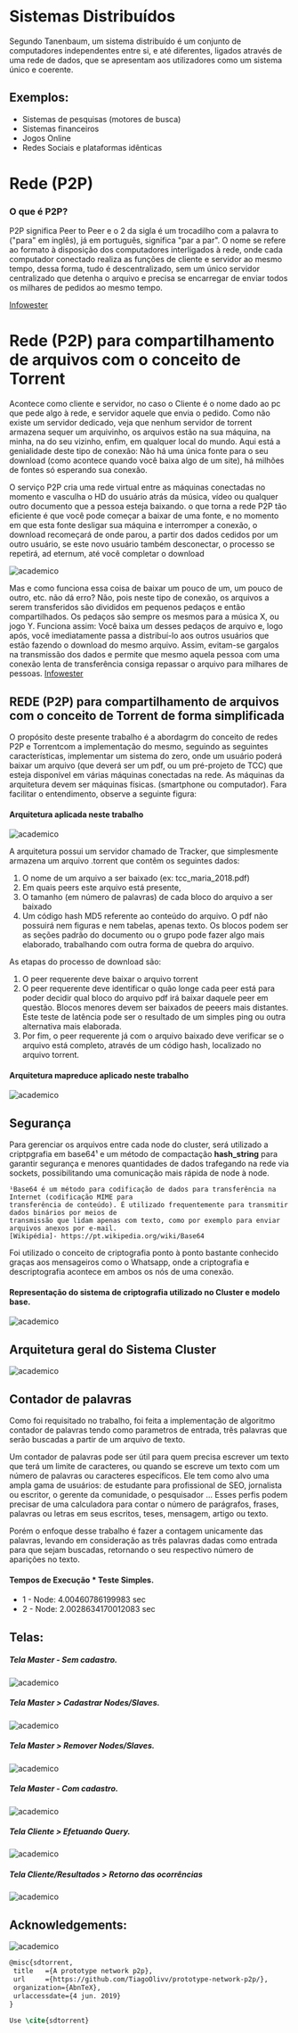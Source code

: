 # Sistemas Distribuídos
Segundo Tanenbaum, um sistema distribuído é um conjunto de computadores independentes entre si, e até diferentes, ligados através de uma rede de dados, que se apresentam aos utilizadores como um sistema único e coerente.
## Exemplos:
- Sistemas de pesquisas (motores de busca)
- Sistemas financeiros
- Jogos Online
- Redes Sociais e plataformas idênticas



# Rede (P2P)
### O que é P2P?
P2P significa Peer to Peer e o 2 da sigla é um trocadilho com a palavra to ("para" em inglês), já em português, significa "par a par".
O nome se refere ao formato à disposição dos computadores interligados à rede, onde cada computador conectado realiza as funções de cliente e servidor ao mesmo tempo, dessa forma, tudo é descentralizado, sem um único servidor centralizado que detenha o arquivo e precisa se encarregar de enviar todos os milhares de pedidos ao mesmo tempo.


[Infowester](https://www.infowester.com/cluster.php)

# Rede (P2P) para compartilhamento de arquivos com o conceito de Torrent 
Acontece como cliente e servidor, no caso o Cliente é o nome dado ao pc que pede algo à rede, e servidor aquele que envia o pedido. Como não existe um servidor dedicado, veja que nenhum servidor de torrent armazena sequer um arquivinho, os arquivos estão na sua máquina, na minha, na do seu vizinho, enfim, em qualquer local do mundo. Aqui está a genialidade deste tipo de conexão: Não há uma única fonte para o seu download (como acontece quando você baixa algo de um site), há milhões de fontes só esperando sua conexão.

O serviço P2P cria uma rede virtual entre as máquinas conectadas no momento e vasculha o HD do usuário atrás da música, vídeo ou qualquer outro documento que a pessoa esteja baixando.
 o que torna a rede P2P tão eficiente é que você pode começar a baixar de uma fonte, e no momento em que esta fonte desligar sua máquina e interromper a conexão, o download recomeçará de onde parou, a partir dos dados cedidos por um outro usuário, se este novo usuário também desconectar, o processo se repetirá, ad eternum, até você completar o download

![academico](img/p2p.jpg)

Mas e como funciona essa coisa de baixar um pouco de um, um pouco de outro, etc. não dá erro? Não, pois neste tipo de conexão, os arquivos a serem transferidos são divididos em pequenos pedaços e então compartilhados. Os pedaços são sempre os mesmos para a música X, ou jogo Y. Funciona assim: Você baixa um desses pedaços de arquivo e, logo após, você imediatamente passa a distribuí-lo aos outros usuários que estão fazendo o download do mesmo arquivo. Assim, evitam-se gargalos na transmissão dos dados e permite que mesmo aquela pessoa com uma conexão lenta de transferência consiga repassar o arquivo para milhares de pessoas. 
[Infowester](https://www.infowester.com/cluster.php)

## REDE (P2P) para compartilhamento de arquivos com o conceito de Torrent  de forma simplificada
O propósito deste presente trabalho é a abordagrm do conceito de redes P2P e Torrentcom a implementação do mesmo, seguindo as seguintes características, implementar um sistema do zero, onde um usuário poderá baixar um arquivo (que deverá ser um pdf, ou um pré-projeto de TCC) que esteja disponível em várias máquinas conectadas na rede. As máquinas da arquitetura devem ser máquinas físicas. (smartphone ou computador). Fara facilitar o entendimento, observe a seguinte figura:  
#### Arquitetura aplicada neste trabalho
![academico](img/figuraprojeto.jpg)


A arquitetura possui um servidor chamado de Tracker, que simplesmente armazena um arquivo .torrent que contêm os seguintes dados:  
1. O nome de um arquivo a ser baixado (ex: tcc_maria_2018.pdf) 
2. Em quais peers este arquivo está presente, 
3. O tamanho (em número de palavras) de cada bloco do arquivo a ser baixado 
4. Um código hash MD5 referente ao conteúdo do arquivo. O pdf não possuirá nem figuras e nem tabelas, apenas texto. Os blocos podem ser as seções padrão do documento ou o grupo pode fazer algo mais elaborado, trabalhando com outra forma de quebra do arquivo.  

As etapas do processo de download são:  
1) O peer requerente deve baixar o arquivo torrent 
2) O peer requerente deve identificar o quão longe cada peer está para poder decidir qual bloco do arquivo pdf irá baixar daquele peer em questão. Blocos menores devem ser baixados de peeers mais distantes. Este teste de latência pode ser o resultado de um simples ping ou outra alternativa mais elaborada.
3) Por fim, o peer requerente já com o arquivo baixado deve verificar se o arquivo está completo, através de um código hash, localizado no arquivo torrent. 

#### Arquitetura mapreduce aplicado neste trabalho
![academico](img/mapreduce.png)
## Segurança
		
Para gerenciar os arquivos entre cada node do cluster, será utilizado a criptpgrafia em base64¹ e um método de compactação **hash_string** para garantir segurança e menores quantidades de dados trafegando na rede via sockets, possibilitando uma comunicação mais rápida de node à node.

	¹Base64 é um método para codificação de dados para transferência na Internet (codificação MIME para 
	transferência de conteúdo). É utilizado frequentemente para transmitir dados binários por meios de
	transmissão que lidam apenas com texto, como por exemplo para enviar arquivos anexos por e-mail.
	[Wikipédia]- https://pt.wikipedia.org/wiki/Base64

Foi utilizado o conceito de criptografia ponto à ponto bastante conhecido graças aos mensageiros como o Whatsapp, onde a criptografia e descriptografia acontece em ambos os nós de uma conexão.
#### Representação do sistema de criptografia utilizado no Cluster e modelo base.
![academico](img/cript.png)

## Arquitetura geral do Sistema Cluster
![academico](img/main.png)

## Contador de palavras
Como foi requisitado no trabalho, foi feita a implementação de algoritmo contador de palavras tendo como parametros de entrada, três palavras que serão buscadas a partir de um arquivo de texto.

Um contador de palavras pode ser útil para quem precisa escrever um texto que terá um limite de caracteres, ou quando se escreve um texto com um número de palavras ou caracteres específicos. Ele tem como alvo uma ampla gama de usuários: de estudante para profissional de SEO, jornalista ou escritor, o gerente da comunidade, o pesquisador ... Esses perfis podem precisar de uma calculadora para contar o número de parágrafos, frases, palavras ou letras em seus escritos, teses, mensagem, artigo ou texto.

Porém o enfoque desse trabalho é fazer a contagem unicamente das palavras, levando em consideração as três palavras dadas como entrada para que sejam buscadas, retornando o seu respectivo número de aparições no texto.


#### Tempos de Execução * Teste Simples.
- 1 - Node: 4.00460786199983 sec
- 2 - Node: 2.0028634170012083 sec

## Telas:
##### Tela Master - Sem cadastro.
![academico](gui/1.png)
##### Tela Master > Cadastrar Nodes/Slaves.
![academico](gui/2.png)
##### Tela Master > Remover Nodes/Slaves.
![academico](gui/3.png)
##### Tela Master - Com cadastro.
![academico](gui/4.png)
##### Tela Cliente > Efetuando Query.
![academico](gui/5.png)
##### Tela Cliente/Resultados > Retorno das ocorrências
![academico](gui/6.png)

## Acknowledgements:
![academico](img/mestres.png)

```LateX
@misc{sdtorrent,
 title   ={A prototype network p2p},
 url     ={https://github.com/TiagoOlivv/prototype-network-p2p/},
 organization={AbnTeX},
 urlaccessdate={4 jun. 2019}
}
```
```LateX
Use \cite{sdtorrent}
```
